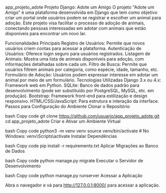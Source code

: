 app_projeto_adote
Projeto Django: Adote um Amigo
O projeto "Adote um Amigo" é uma plataforma desenvolvida em Django que tem como objetivo criar um portal onde usuários podem se registrar e escolher um animal para adoção. Este projeto visa facilitar o processo de adoção de animais, conectando pessoas interessadas em adotar com animais que estão disponíveis para encontrar um novo lar.

Funcionalidades Principais
Registro de Usuários: Permite que novos usuários criem contas para acessar a plataforma.
Autenticação de Usuários: Oferece login seguro para usuários registrados.
Listagem de Animais: Mostra uma lista de animais disponíveis para adoção, com informações detalhadas sobre cada um.
Filtro de Busca: Permite que usuários filtrem animais por categoria, como espécie, idade, tamanho, etc.
Formulário de Adoção: Usuários podem expressar interesse em adotar um animal por meio de um formulário.
Tecnologias Utilizadas
Django 3.x ou 4.x: Framework web em Python.
SQLite: Banco de dados padrão para desenvolvimento (pode ser substituído por PostgreSQL, MySQL, etc. em produção).
Bootstrap: Framework front-end para estilização e design responsivo.
HTML/CSS/JavaScript: Para estrutura e interação da interface.
Passos para Configuração do Ambiente
Clonar o Repositório

bash
Copy code
git clone https://github.com/usuario/app_projeto_adote.git
cd app_projeto_adote
Criar e Ativar um Ambiente Virtual

bash
Copy code
python3 -m venv venv
source venv/bin/activate    # No Windows: venv\Scripts\activate
Instalar Dependências

bash
Copy code
pip install -r requirements.txt
Aplicar Migrações ao Banco de Dados

bash
Copy code
python manage.py migrate
Executar o Servidor de Desenvolvimento

bash
Copy code
python manage.py runserver
Acessar a Aplicação

Abra o navegador e vá para http://127.0.0.1:8000/ para acessar a aplicação.
